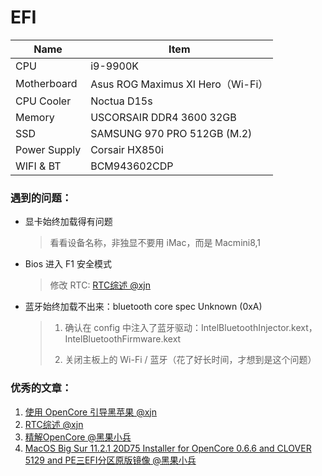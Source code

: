 # EFI

| Name         | Item                              |
| ------------ | --------------------------------- |
| CPU          | i9-9900K                          |
| Motherboard  | Asus ROG Maximus XI Hero（Wi-Fi） |
| CPU Cooler   | Noctua D15s                       |
| Memory       | USCORSAIR DDR4 3600 32GB          |
| SSD          | SAMSUNG 970 PRO 512GB (M.2)       |
| Power Supply | Corsair HX850i                    |
| WIFI & BT    | BCM943602CDP                      |



### 遇到的问题：

* 显卡始终加载得有问题

  > 看看设备名称，非独显不要用 iMac，而是 Macmini8,1

* Bios 进入 F1 安全模式

  > 修改 RTC: [RTC综述 @xjn](https://blog.xjn819.com/post/rtc-issues-related-to-oc.html)

* 蓝牙始终加载不出来：bluetooth core spec Unknown (0xA)

  > 1. 确认在 config 中注入了蓝牙驱动：IntelBluetoothInjector.kext，IntelBluetoothFirmware.kext
  >
  > 2. 关闭主板上的 Wi-Fi / 蓝牙（花了好长时间，才想到是这个问题）

### 优秀的文章：

1. [使用 OpenCore 引导黑苹果 @xjn](https://blog.xjn819.com/post/opencore-guide.html)
2. [RTC综述 @xjn](https://blog.xjn819.com/post/rtc-issues-related-to-oc.html)
3. [精解OpenCore @黑果小兵](https://blog.daliansky.net/OpenCore-BootLoader.html)
4. [MacOS Big Sur 11.2.1 20D75 Installer for OpenCore 0.6.6 and CLOVER 5129 and PE三EFI分区原版镜像 @黑果小兵](https://blog.daliansky.net/macOS-BigSur-11.2.1-20D75-Release-version-with-OC-0.6.6-and-Clover-5129-and-PE-original-image.html)